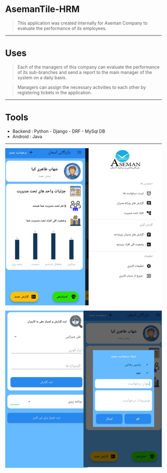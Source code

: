 # AsemanTile-HRM
> This application was created internally for Aseman Company to evaluate the performance of its employees.
<hr>

# Uses
> Each of the managers of this company can evaluate the performance of its sub-branches and send a report to the main manager of the system on a daily basis.

> Managers can assign the necessary activities to each other by registering tickets in the application.
<hr>

# Tools
* Backend : Python - Django - DRF - MySql DB
* Android : Java

<hr>

![Screenshot](1.png)

![Screenshot](2.png)


